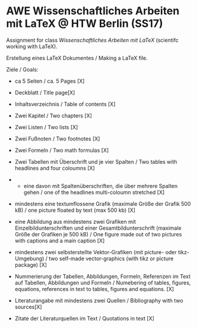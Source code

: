 # AWE Wissenschaftliches Arbeiten mit LaTeX @ HTW Berlin (SS17)

Assignment for class *Wissenschaftliches Arbeiten mit LaTeX* 
(scientifc working with LaTeX). 

Erstellung eines LaTeX Dokumentes / Making a LaTeX file.

Ziele / Goals:

- ca 5 Seiten / ca. 5 Pages [X]
- Deckblatt / Title page[X]
- Inhaltsverzeichnis / Table of contents  [X]

- Zwei Kapitel / Two chapters [X]
- Zwei Listen / Two lists [X]
- Zwei Fußnoten / Two footnotes [X]
- Zwei Formeln / Two math formulas [X]
- Zwei Tabellen mit Überschrift und je vier Spalten / Two tables with headlines and four coloumns  [X]
- + eine davon mit Spaltenüberschriften, die über mehrere Spalten gehen / one of the headlines multi-coloumn stretched [X]
- mindestens eine textumflossene Grafik (maximale Größe der Grafik 500 kB) / one picture floated by text (max 500 kb) [X]
- eine Abbildung aus mindestens zwei Grafiken mit Einzelbildunterschriften und einer Gesamtbildunterschrift
(maximale Größe der Grafiken je 500 kB) / One figure made out of two pictures with captions and a main caption [X]
- mindestens zwei selbsterstellte Vektor-Grafiken (mit picture- oder tikz-Umgebung) / two self-made vector-graphics (with tikz or picture package) [X]
- Nummerierung der Tabellen, Abbildungen, Formeln, Referenzen im Text auf Tabellen, Abbildungen
und Formeln / Numebering of tables, figures, equations, references in text to tables, figures and equations. [X]
- Literaturangabe mit mindestens zwei Quellen / Bibliography with two sources[X]
- Zitate der Literaturquellen im Text / Quotations in text [X]

